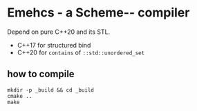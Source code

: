 # Emehcs - a Scheme-- compiler

Depend on pure C++20 and its STL.

- C++17 for structured bind
- C++20 for `contains` of `::std::unordered_set`

## how to compile

```shell
mkdir -p _build && cd _build
cmake ..
make
```
